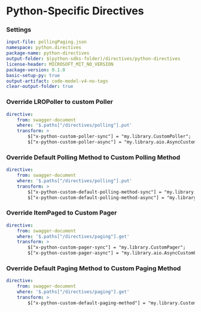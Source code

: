 # Python-Specific Directives

### Settings

``` yaml
input-file: pollingPaging.json
namespace: python.directives
package-name: python-directives
output-folder: $(python-sdks-folder)/directives/python-directives
license-header: MICROSOFT_MIT_NO_VERSION
package-version: 0.1.0
basic-setup-py: true
output-artifact: code-model-v4-no-tags
clear-output-folder: true
```

### Override LROPoller to custom Poller

```yaml
directive:
    from: swagger-document
    where: '$.paths["/directives/polling"].put'
    transform: >
        $["x-python-custom-poller-sync"] = "my.library.CustomPoller";
        $["x-python-custom-poller-async"] = "my.library.aio.AsyncCustomPoller"
```

### Override Default Polling Method to Custom Polling Method

```yaml
directive:
    from: swagger-document
    where: '$.paths["/directives/polling"].put'
    transform: >
        $["x-python-custom-default-polling-method-sync"] = "my.library.CustomDefaultPollingMethod";
        $["x-python-custom-default-polling-method-async"] = "my.library.aio.AsyncCustomDefaultPollingMethod"
```


### Override ItemPaged to Custom Pager

```yaml
directive:
    from: swagger-document
    where: '$.paths["/directives/paging"].get'
    transform: >
        $["x-python-custom-pager-sync"] = "my.library.CustomPager";
        $["x-python-custom-pager-async"] = "my.library.aio.AsyncCustomPager"
```

### Override Default Paging Method to Custom Paging Method

```yaml
directive:
    from: swagger-document
    where: '$.paths["/directives/paging"].get'
    transform: >
        $["x-python-custom-default-paging-method"] = "my.library.CustomDefaultPagingMethod";
```
